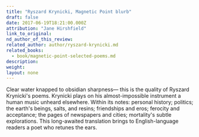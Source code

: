 ```yaml
---
title: "Ryszard Krynicki, Magnetic Point blurb"
draft: false
date: 2017-06-19T18:21:00.000Z
attribution: "Jane Hirshfield"
link_to_original:
nd_author_of_this_review:
related_author: author/ryszard-krynicki.md
related_books:
  - book/magnetic-point-selected-poems.md
description:
weight:
layout: none
---
```

Clear water knapped to obsidian sharpness— this is the quality of Ryszard Krynicki's poems. Krynicki plays on his almost-impossible instrument a human music unheard elsewhere. Within its notes: personal history; politics; the earth's beings, salts, and resins; friendships and eros; ferocity and acceptance; the pages of newspapers and cities; mortality's subtle explorations. This long-awaited translation brings to English-language readers a poet who retunes the ears.

